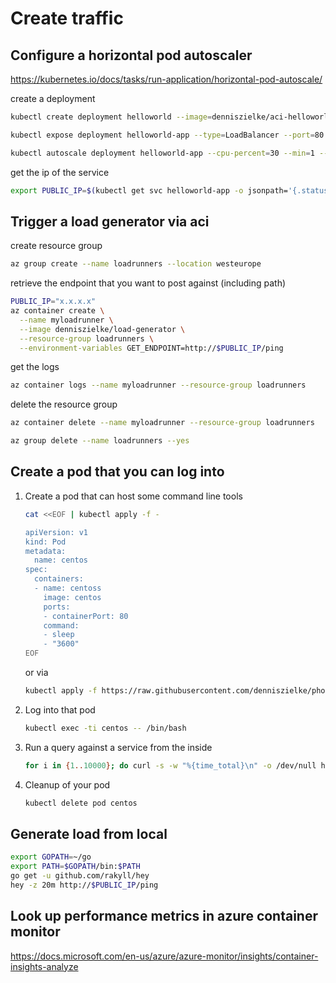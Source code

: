 # Create traffic

## Configure a horizontal pod autoscaler

https://kubernetes.io/docs/tasks/run-application/horizontal-pod-autoscale/

create a deployment

```bash
kubectl create deployment helloworld --image=denniszielke/aci-helloworld

kubectl expose deployment helloworld-app --type=LoadBalancer --port=80

kubectl autoscale deployment helloworld-app --cpu-percent=30 --min=1 --max=8
```

get the ip of the service

```bash
export PUBLIC_IP=$(kubectl get svc helloworld-app -o jsonpath='{.status.loadBalancer.ingress[0].ip}')
```

## Trigger a load generator via aci

create resource group

```bash
az group create --name loadrunners --location westeurope
```

retrieve the endpoint that you want to post against (including path)

```bash
PUBLIC_IP="x.x.x.x"
az container create \
  --name myloadrunner \
  --image denniszielke/load-generator \
  --resource-group loadrunners \
  --environment-variables GET_ENDPOINT=http://$PUBLIC_IP/ping
```

get the logs

```bash
az container logs --name myloadrunner --resource-group loadrunners
```

delete the resource group

```bash
az container delete --name myloadrunner --resource-group loadrunners

az group delete --name loadrunners --yes
```

## Create a pod that you can log into

1. Create a pod that can host some command line tools

   ```bash
   cat <<EOF | kubectl apply -f -

   apiVersion: v1
   kind: Pod
   metadata:
     name: centos
   spec:
     containers:
     - name: centoss
       image: centos
       ports:
       - containerPort: 80
       command:
       - sleep
       - "3600"
   EOF
   ```

   or via

   ```bash
   kubectl apply -f https://raw.githubusercontent.com/denniszielke/phoenix/master/hints/yaml/centos.yaml
   ```

1. Log into that pod

   ```bash
   kubectl exec -ti centos -- /bin/bash
   ```

1. Run a query against a service from the inside

   ```bash
   for i in {1..10000}; do curl -s -w "%{time_total}\n" -o /dev/null http://$PUBLIC_IP/ping; done
   ```

1. Cleanup of your pod

   ```bash
   kubectl delete pod centos
   ```

## Generate load from local

```bash
export GOPATH=~/go
export PATH=$GOPATH/bin:$PATH
go get -u github.com/rakyll/hey
hey -z 20m http://$PUBLIC_IP/ping
```

## Look up performance metrics in azure container monitor

https://docs.microsoft.com/en-us/azure/azure-monitor/insights/container-insights-analyze
